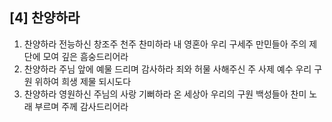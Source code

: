 ## [4] 찬양하라

1) 찬양하라 전능하신 창조주 천주 찬미하라 내 영혼아 우리 구세주 만민들아 주의 제단에 모여 깊은 흠숭드리어라  
2) 찬양하라 주님 앞에 예물 드리며 감사하라 죄와 허물 사해주신 주 사제 예수 우리 구원 위하여 희생 제물 되시도다  
3) 찬양하라 영원하신 주님의 사랑 기뻐하라 온 세상아 우리의 구원 백성들아 찬미 노래 부르며 주께 감사드리어라

